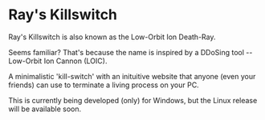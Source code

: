 # Ray's Killswitch
Ray's Killswitch is also known as the Low-Orbit Ion Death-Ray.

Seems familiar? That's because the name is inspired by a DDoSing tool -- Low-Orbit Ion Cannon (LOIC).

A minimalistic 'kill-switch' with an inituitive website that anyone (even your friends) can use to terminate a living process on your PC.

This is currently being developed (only) for Windows, but the Linux release will be available soon.
